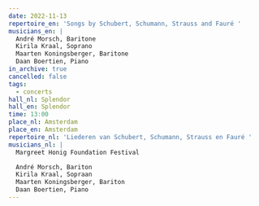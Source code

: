 ```yaml
---
date: 2022-11-13
repertoire_en: 'Songs by Schubert, Schumann, Strauss and Fauré '
musicians_en: |
  André Morsch, Baritone
  Kirila Kraal, Soprano
  Maarten Koningsberger, Baritone
  Daan Boertien, Piano 
in_archive: true
cancelled: false
tags:
  - concerts
hall_nl: Splendor
hall_en: Splendor
time: 13:00
place_nl: Amsterdam
place_en: Amsterdam
repertoire_nl: 'Liederen van Schubert, Schumann, Strauss en Fauré '
musicians_nl: |
  Margreet Honig Foundation Festival

  André Morsch, Bariton
  Kirila Kraal, Sopraan
  Maarten Koningsberger, Bariton
  Daan Boertien, Piano
---
```

